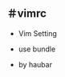 ＃vimrc
-----------------------------------------------------------------------------------

+ Vim Setting


+ use bundle



+ by haubar
